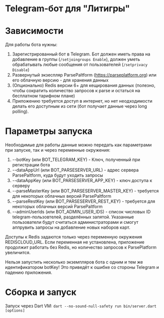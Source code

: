 # Telegram-бот для "Литигры"


# Зависимости

Для работы бота нужны: 
1. Зарегистрированный бот в Telegram. Бот должен иметь права на добавление в группы 
   (`/setjoingroups Enable`), должен уметь обрабатывать любые сообщения от 
   пользователей (`/setprivacy Disable`)
2. Развернутый экзеспляр ParsePaltform (https://parseplatform.org) или его облачную версию - 
   для хранения данных
3. (Опционально) Redis версии 6+ для кещирования данных (полезно, 
   чтобы сократить количество запросов к parse и остаться на бесплатном тарифном плане)
4. Приложению требуется доступ в интернет, но нет неодходимости делать его доступным 
   из сети (бот получает данные через long polling).
   
# Параметры запуска

Необходимые для работы данные можно передать как параметрами при запуске, 
так и через переменные окружения: 

1. --botKey (или BOT_TELEGRAM_KEY) - Ключ, полученный при регистрации бота
2. --dataAppUrl (или BOT_PARSESERVER_URL) - адрес сервера ParsePaltform, куда будут уходить запросы
3. --dataAppKey (или BOT_PARSESERVER_APP_KEY) - ключ доступа к серверу
4. --parseMasterKey (или BOT_PARSESERVER_MASTER_KEY) - требуется для некоторых облачных версий ParsePaltform
5. --parseRestKey (или BOT_PARSESERVER_REST_KEY) - требуется для некоторых облачных версий ParsePaltform
6. --adminUserIds (или BOT_ADMIN_USER_IDS) - список числовых ID telegram-пользовтелей, разделённых запятой. 
                    Указанные пользователи будут считаться администраторами и смогут
                    аппрувить запросы на добавление новых наборов карт.

Доступы к Redis задаются только через переменную окружения REDISCLOUD_URL. Если переменная 
не установлена, приложение продолжит работать без Redis, но количество запросов к ParsePlatform 
увеличится.

Нельзя запустить несколько экземпляров бота с одним и тем же идентификатором botKey! Это 
приведёт к ошибке со стороны Telegram и падению приложения. 

# Сборка и запуск

Запуск через Dart VM: `dart --no-sound-null-safety run bin/server.dart [options]`
